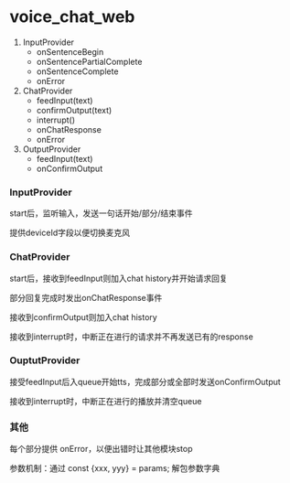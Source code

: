 # voice_chat_web

1. InputProvider
   - onSentenceBegin
   - onSentencePartialComplete
   - onSentenceComplete
   - onError
2. ChatProvider
   - feedInput(text)
   - confirmOutput(text)
   - interrupt()
   - onChatResponse
   - onError
3. OutputProvider
   - feedInput(text)
   - onConfirmOutput

### InputProvider

start后，监听输入，发送一句话开始/部分/结束事件

提供deviceId字段以便切换麦克风

### ChatProvider

start后，接收到feedInput则加入chat history并开始请求回复

部分回复完成时发出onChatResponse事件

接收到confirmOutput则加入chat history

接收到interrupt时，中断正在进行的请求并不再发送已有的response

### OuptutProvider

接受feedInput后入queue开始tts，完成部分或全部时发送onConfirmOutput

接收到interrupt时，中断正在进行的播放并清空queue

### 其他

每个部分提供 onError，以便出错时让其他模块stop

参数机制：通过 const {xxx, yyy} = params; 解包参数字典
